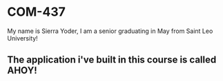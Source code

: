 # COM-437 

My name is Sierra Yoder, I am a senior graduating in May from Saint Leo University!

## The application i've built in this course is called AHOY!
